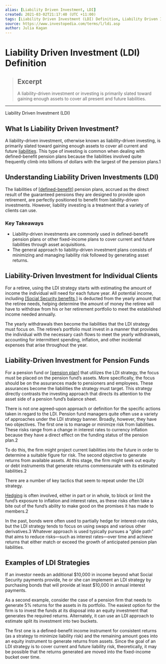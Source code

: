 ```yaml
---
alias: [Liability Driven Investment, LDI]
created: 2021-03-02T21:17:40 (UTC +11:00)
tags: [Liability Driven Investment (LDI) Definition, Liability Driven Investment (LDI)]
source: https://www.investopedia.com/terms/l/ldi.asp
author: Julia Kagan
---
```


# Liability Driven Investment (LDI) Definition

> ## Excerpt
> A liability-driven investment or investing is primarily slated toward gaining enough assets to cover all present and future liabilities.

---

Liability Driven Investment (LDI)
## What Is Liability Driven Investment?

A liability-driven investment, otherwise known as liability-driven investing, is primarily slated toward gaining enough assets to cover all current and future [liabilities](https://www.investopedia.com/terms/l/liability.asp). This type of investing is common when dealing with defined-benefit pension plans because the liabilities involved quite frequently climb into billions of dollars with the largest of the pension plans.1

## Understanding Liability Driven Investments (LDI)

The liabilities of [[defined-benefit]](https://www.investopedia.com/terms/d/definedbenefitpensionplan.asp) pension plans, accrued as the direct result of the guaranteed pensions they are designed to provide upon retirement, are perfectly positioned to benefit from liability-driven investments. However, liability investing is a treatment that a variety of clients can use.

### Key Takeaways

-   Liability-driven investments are commonly used in defined-benefit pension plans or other fixed-income plans to cover current and future liabilities through asset acquisitions.
-   The general approach to liability-driven investment plans consists of minimizing and managing liability risk followed by generating asset returns.

## Liability-Driven Investment for Individual Clients

For a retiree, using the LDI strategy starts with estimating the amount of income the individual will need for each future year. All potential income, including [[Social Security benefits,]](https://www.investopedia.com/terms/s/social-security-benefits.asp) is deducted from the yearly amount that the retiree needs, helping determine the amount of money the retiree will have to withdraw from his or her retirement portfolio to meet the established income needed annually.

The yearly withdrawals then become the liabilities that the LDI strategy must focus on. The retiree’s portfolio must invest in a manner that provides the individual with the necessary cash flows to meet the yearly withdrawals, accounting for intermittent spending, inflation, and other incidental expenses that arise throughout the year.

## Liability-Driven Investment for Pension Funds

For a pension fund or [[pension plan]](https://www.investopedia.com/terms/p/pensionplan.asp) that utilizes the LDI strategy, the focus must be placed on the pension fund’s assets. More specifically, the focus should be on the assurances made to pensioners and employees. These assurances become the liabilities the strategy must target. This strategy directly contrasts the investing approach that directs its attention to the asset side of a pension fund’s balance sheet.

There is not one agreed-upon approach or definition for the specific actions taken in regard to the LDI. Pension fund managers quite often use a variety of approaches under the LDI strategy banner. Broadly, however, they have two objectives. The first one is to manage or minimize risk from liabilities. These risks range from a change in interest rates to currency inflation because they have a direct effect on the funding status of the pension plan.2

To do this, the firm might project current liabilities into the future in order to determine a suitable figure for risk. The second objective to generate returns from available assets. At this stage, the firm might seek out equity or debt instruments that generate returns commensurate with its estimated liabilities.2

There are a number of key tactics that seem to repeat under the LDI strategy.

[Hedging](https://www.investopedia.com/articles/optioninvestor/07/hedging-intro.asp) is often involved, either in part or in whole, to block or limit the fund’s exposure to inflation and interest rates, as these risks often take a bite out of the fund’s ability to make good on the promises it has made to members.2

In the past, bonds were often used to partially hedge for interest-rate risks, but the LDI strategy tends to focus on using swaps and various other derivatives.3 Whatever approach is used typically pursues a "glide path" that aims to reduce risks—such as interest rates—over time and achieve returns that either match or exceed the growth of anticipated pension plan liabilities.

## Examples of LDI Strategies

If an investor needs an additional $10,000 in income beyond what Social Security payments provide, he or she can implement an LDI strategy by purchasing bonds that will provide at least $10,000 in annual interest payments.

As a second example, consider the case of a pension firm that needs to generate 5% returns for the assets in its portfolio. The easiest option for the firm is to invest the funds at its disposal into an equity investment that generates the required returns. Alternately, it can use an LDI approach to estimate split its investment into two buckets.

The first one is a defined-benefit income instrument for consistent returns (as a strategy to minimize liability risk) and the remaining amount goes into an equity instrument to generate returns from assets. Since the goal of an LDI strategy is to cover current and future liability risk, theoretically, it may be possible that the returns generated are moved into the fixed-income bucket over time.
